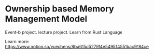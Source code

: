 # Ownership based Memory Management Model
Event-b project. lecture project. Learn from Rust Language

Learn more:
https://www.notion.so/yuechens/8ba615d5279f4e549514551bac9184ce